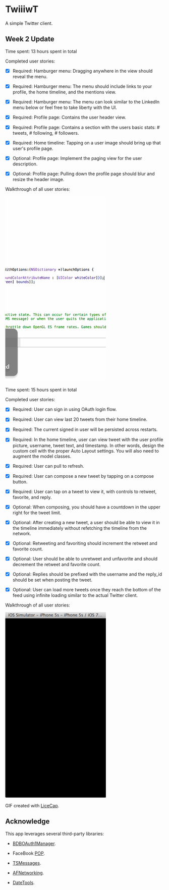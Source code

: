TwiiiwT
=======

A simple Twitter client.

Week 2 Update
-------------

Time spent: 13 hours spent in total

Completed user stories:
 * [x] Required: Hamburger menu: Dragging anywhere in the view should reveal the menu.
 * [x] Required: Hamburger menu: The menu should include links to your profile, the home timeline, and the mentions view.
 * [x] Required: Hamburger menu: The menu can look similar to the LinkedIn menu below or feel free to take liberty with the UI.
 * [x] Required: Profile page: Contains the user header view.
 * [x] Required: Profile page: Contains a section with the users basic stats: # tweets, # following, # followers.
 * [x] Required: Home timeline: Tapping on a user image should bring up that user's profile page.
 
 * [x] Optional: Profile page: Implement the paging view for the user description.
 * [x] Optional: Profile page: Pulling down the profile page should blur and resize the header image.

Walkthrough of all user stories:

![Video Walkthrough](TwiiiwT2.gif) 

Time spent: 15 hours spent in total

Completed user stories:
 * [x] Required: User can sign in using OAuth login flow.
 * [x] Required: User can view last 20 tweets from their home timeline.
 * [x] Required: The current signed in user will be persisted across restarts.
 * [x] Required: In the home timeline, user can view tweet with the user profile picture, username, tweet text, and timestamp.
                 In other words, design the custom cell with the proper Auto Layout settings.
                 You will also need to augment the model classes.
 * [x] Required: User can pull to refresh.
 * [x] Required: User can compose a new tweet by tapping on a compose button.
 * [x] Required: User can tap on a tweet to view it, with controls to retweet, favorite, and reply.
 
 * [x] Optional: When composing, you should have a countdown in the upper right for the tweet limit.
 * [x] Optional: After creating a new tweet, a user should be able to view it in the timeline immediately without refetching the timeline from the network.
 * [x] Optional: Retweeting and favoriting should increment the retweet and favorite count.
 * [x] Optional: User should be able to unretweet and unfavorite and should decrement the retweet and favorite count.
 * [x] Optional: Replies should be prefixed with the username and the reply_id should be set when posting the tweet.
 * [x] Optional: User can load more tweets once they reach the bottom of the feed using infinite loading similar to the actual Twitter client.


Walkthrough of all user stories:

![Video Walkthrough](TwiiiwT.gif)

GIF created with [LiceCap](http://www.cockos.com/licecap/).


## Acknowledge

This app leverages several third-party libraries:

 * [BDBOAuth1Manager](https://github.com/bdbergeron/BDBOAuth1Manager).

 * FaceBook [POP](https://github.com/facebook/pop).
 
 * [TSMessages](https://github.com/toursprung/TSMessages).

 * [AFNetworking](https://github.com/AFNetworking/AFNetworking).
 
 * [DateTools](https://github.com/MatthewYork/DateTools).

